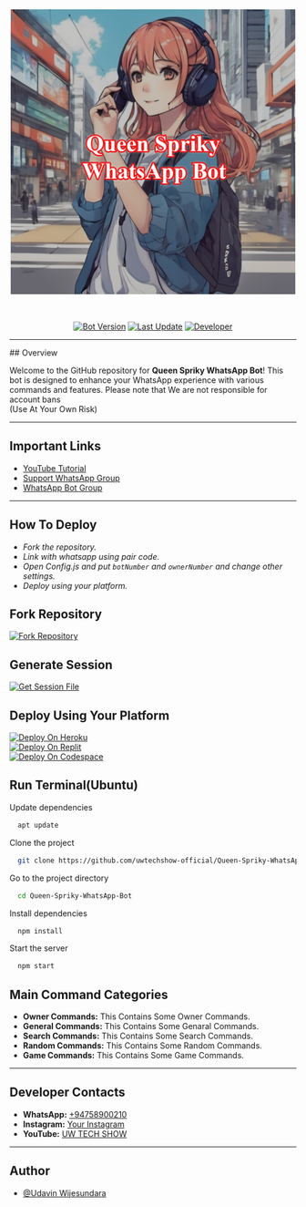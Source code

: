 <div class = "repo" align = "center">
<a href = "#">
<img src = "repo/logo.jpg"  width="500" height="500">
</img>

 <p align="center">
  <a href="#"><img src="http://readme-typing-svg.herokuapp.com?color=ff00ab&center=true&vCenter=true&multiline=false&lines=QUEEN+SPRIKY+WHATSAPP+BOT" alt="">
</p>


[![Bot Version](https://img.shields.io/badge/Bot%20Version-v1.0-blue)]()
[![Last Update](https://img.shields.io/badge/Last%20Update-July%202024-brightgreen)]()
[![Developer]( https://img.shields.io/badge/Developer-Udavin-8A2BE2)]()

---
</div>
## Overview

Welcome to the GitHub repository for **Queen Spriky WhatsApp Bot**! This bot is designed to enhance your WhatsApp experience with various commands and features. Please note that We are not responsible for account bans<br>(Use At Your Own Risk)

---

## Important Links

- [YouTube Tutorial](https://www.youtube.com/watch?v=P4hexyhRfuo&t=24s)
- [Support WhatsApp Group](https://chat.whatsapp.com/EieFsPEnrPnERM6GXPF162)
- [WhatsApp Bot Group](https://chat.whatsapp.com/Jx2dvOAzNaO3vm5bwVglyC)

---

## How To Deploy
 - _Fork the repository._
 - _Link with whatsapp using pair code._
 - _Open Config.js and put `botNumber` and `ownerNumber` and change other settings._
 - _Deploy using your platform._
   </br>

## Fork Repository

<a href="https://github.com/uwtechshow-official/Queen-Spriky-WhatsApp-Bot/fork"><img src="https://img.shields.io/badge/Fork Repository-red" alt="Fork Repository" width="150"></a>

## Generate Session

<a href="https://replit.com/@botudavin/Queen-Spriky-WhatsApp-Bot-Pair"><img src="https://img.shields.io/badge/Generate Session-greeen" alt="Get Session File" width="150"></a>

## Deploy Using Your Platform

<a href="https://replit.com/@sweetheartsorry/Queen-Spriky-WhatsApp-Bot-Pair"><img src="https://img.shields.io/badge/Deploy On Heroku-purple" alt="Deploy On Heroku" width="150" ></a><br>
<a href="https://replit.com/@sweetheartsorry/Queen-Spriky-WhatsApp-Bot-Pair"><img src="https://img.shields.io/badge/Deploy On Replit-red" alt="Deploy On Replit" width="150"></a><br>
<a href="#"><img src="https://img.shields.io/badge/Deploy On Codespace-fuchsia" alt="Deploy On Codespace" width="150" ></a>

## Run Terminal(Ubuntu)

Update dependencies

```bash
  apt update
```

Clone the project

```bash
  git clone https://github.com/uwtechshow-official/Queen-Spriky-WhatsApp-Bot
```

Go to the project directory

```bash
  cd Queen-Spriky-WhatsApp-Bot
```

Install dependencies

```bash
  npm install
```

Start the server

```bash
  npm start
```

## Main Command Categories

- **Owner Commands:** This Contains Some Owner Commands.
- **General Commands:** This Contains Some Genaral Commands.
- **Search Commands:** This Contains Some Search Commands.
- **Random Commands:** This Contains Some Random Commands.
- **Game Commands:** This Contains Some Game Commands.

---

## Developer Contacts

- **WhatsApp:** [+94758900210](https://wa.me/94758900210)
- **Instagram:** [Your Instagram](https://instagram.com/udavin_wijesundara?igshid=OGQ5ZDc2ODk2ZA==)
- **YouTube:** [UW TECH SHOW](https://www.youtube.com/@uwtechshow)

---
## Author

- [@Udavin Wijesundara](https://github.com/uwtechshow-official)
